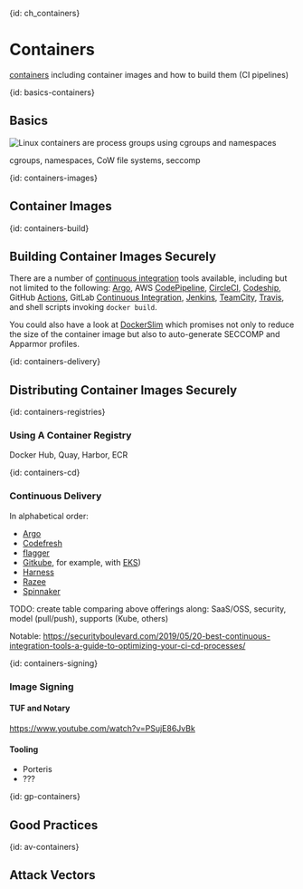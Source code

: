 {id: ch_containers}
# Containers

[containers](http://containerz.info/) including container images and how to build them (CI pipelines)

{id: basics-containers}
## Basics

![Linux containers are process groups using cgroups and namespaces](ch3_containers.png)

cgroups, namespaces, CoW file systems, seccomp

{id: containers-images}
## Container Images

{id: containers-build}
## Building Container Images Securely

There are a number of [continuous integration](https://www.martinfowler.com/articles/continuousIntegration.html) tools available, including but not limited to the following: [Argo](https://argoproj.github.io/), AWS [CodePipeline](https://aws.amazon.com/codepipeline/), [CircleCI](https://www.circle.com/), [Codeship](http://codeship.com/), GitHub [Actions](https://jasonet.co/posts/use-github-actions-for-ci/), GitLab [Continuous Integration](https://about.gitlab.com/product/continuous-integration/), [Jenkins](https://jenkins.io/), [TeamCity](https://www.jetbrains.com/teamcity/), [Travis](https://travis-ci.org/), and shell scripts invoking `docker build`.

You could also have a look at [DockerSlim](https://dockersl.im) which promises not only to reduce the size of the container image but also to auto-generate SECCOMP and Apparmor profiles.

{id: containers-delivery}
## Distributing Container Images Securely

{id: containers-registries}
### Using A Container Registry

Docker Hub, Quay, Harbor, ECR

{id: containers-cd}
### Continuous Delivery

In alphabetical order:

- [Argo](https://argoproj.github.io/)
- [Codefresh](https://codefresh.io/)
- [flagger](https://flagger.app/)
- [Gitkube](https://gitkube.sh/), for example, with [EKS](https://aws.amazon.com/blogs/opensource/git-push-deploy-app-eks-gitkube/))
- [Harness](https://harness.io/)
- [Razee](https://github.com/razee-io/Razee)
- [Spinnaker](https://www.spinnaker.io/)

TODO: create table comparing above offerings along: SaaS/OSS, security, model (pull/push), supports (Kube, others)

Notable: https://securityboulevard.com/2019/05/20-best-continuous-integration-tools-a-guide-to-optimizing-your-ci-cd-processes/

{id: containers-signing}
### Image Signing

#### TUF and Notary

https://www.youtube.com/watch?v=PSujE86JvBk

#### Tooling

* Porteris
* ???

{id: gp-containers}
## Good Practices

{id: av-containers}
## Attack Vectors